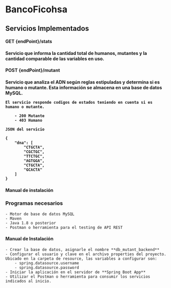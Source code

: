 # BancoFicohsa
<h2> Servicios Implementados</h2>

<h4>GET {endPoint}/stats<h4>
	Servicio que informa la cantidad total de humanos, mutantes y la cantidad comparable de las variables en uso.
 
<h4>POST {endPoint}/mutant<h4>
	Servicio que analiza el ADN según reglas estipuladas y determina si es humano o mutante. Esta información se almacena en una base de datos MySQL.
 
 
	El servicio responde codigos de estados teniendo en cuenta si es humano o mutante.
	
		- 200 Mutante
		- 403 Humano

	JSON del servicio
 
	{
		"dna": [
			"CTGCTA", 
			"CGCTGC", 
			"TTCTGC", 
			"AGTGGA", 
			"CTGCTA", 
			"GCACTA"
		]
	}
	
<h4>Manual de instalación</h4>
<h3>Programas necesarios</h3>

	- Motor de base de datos MySQL
	- Maven
	- Java 1.8 o posterior
	- Postman o herramienta para el testing de API REST
	
<h4>Manual de Instalación</h4>

	- Crear la base de datos, asignarle el nombre **db_mutant_backend**
	- Configurar el usuario y clave en el archivo properties del proyecto. Ubicado en la carpeta de resource, las variables a configurar son:
		- spring.datasource.username
		- spring.datasource.password
	- Iniciar la aplicación en el servidor de **Spring Boot App**
	- Utilizar el Postman o herramienta para consumir los servicios indicados al inicio.
	
	
	
